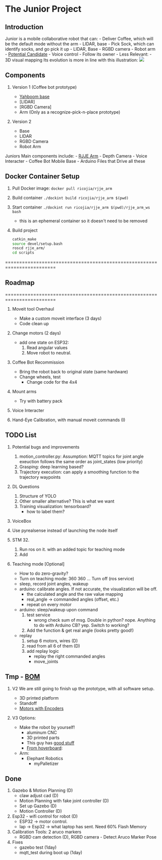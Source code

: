 # The Junior Project
## Introduction 
Junior is a mobile collaborative robot that can:
    - Deliver Coffee, which will be the default mode without the arm 
        - LIDAR, base
    - Pick Sock, which can identify socks, and go pick it up
        - LIDAR, Base
        - RGBD camera 
        - Robot arm
        - [Potential Candidate](https://www.robotshop.com/products/yahboom-rosmaster-x3-plus-ros-robot-6-dof-ai-vision-robotic-arm-python-programming-jetson-nano-4gb-xavier-nx-tx2-nx-raspberrypi-4b?gclid=CjwKCAiAnZCdBhBmEiwA8nDQxYBtDZUPTl7GYgzN1houEoAWVr78h4YMmYX54OvLlLO6VoDGnoxSYhoCrB0QAvD_BwE) 
    - Voice control
    - Follow its owner 
    - Less Relevant:
        - 3D visual mapping
Its evolution is more in line with this illustration: 
    ![](https://pictshare.net/sefveq.jpg)

## Components
1. Version 1 (Coffee bot prototype)
    - [Yahboom base](https://www.robotshop.com/products/yahboom-g1-ai-vision-smart-tank-robot-kit-python-with-5g-wifi-video-camera-raspberry-pi-4bwithout-raspberry-pi-board?srsltid=AeTunco6-d3frhPy6rbZGyZCumjOjl0uphopEYHqqDsi3fvVAVT7h0wYJXM) 
    - [LIDAR]
    - [RGBD Camera]
    - Arm (Only as a recognize-pick-n-place prototype)

2. Version 2 
    - Base
    - LIDAR
    - RGBD Camera 
    - Robot Arm

Juniors Main components include: 
    - [RJJE Arm](./junior_ws/src/rjje_arm/docs/rjje_arm_main.md)
    - Depth Camera
    - Voice Interacter
    - Coffee Bot Mobile Base
    - Arduino Files that Drive all these


## Docker Container Setup 
1. Pull Docker image: ```docker pull ricojia/rjje_arm``` 
2. Build container ```./dockint build ricojia/rjje_arm $(pwd)```
3. Start container ```./dockint run ricojia/rjje_arm $(pwd)/rjje_arm_ws bash```
    - this is an ephemeral container so it doesn't need to be removed 

4. Build project
    ```bash
    catkin_make
    source devel/setup.bash
    roscd rjje_arm/
    cd scripts
    ```
========================================================================
## Roadmap 
========================================================================
1. Moveit tool Overhaul
    - Make a custom moveit interface (3 days)
    - Code clean up

2. Change motors (2 days)
    - add one state on ESP32:
        1. Read angular values
        2. Move robot to neutral.

4. Coffee Bot Recommission
    - Bring the robot back to original state (same hardware)
    - Change wheels, test
        - Change code for the 4x4
5. Mount arms
    - Try with battery pack

6. Voice Interacter
7. Hand-Eye Calibration, with manual moveit commands (I)

## TODO List 
1. Potential bugs and improvements
    1. motion_controller.py: Assumption: MQTT topics for joint angle exeuction follows the same order as joint_states (low priority)
    2. Grasping: deep learning based?
    3. Trajectory execution: can apply a smoothing function to the trajectory waypoints

2. DL Questions
    1. Structure of YOLO 
    2. Other smaller alternative? This is what we want
    3. Training visualization: tensorboard?
        - how to label them?

3. VoiceBox

4. Use pyrealsense instead of launching the node itself

6. STM 32. 
    1. Run ros on it. with an added topic for teaching mode
    2. Add

7. Teaching mode [Optional]
    - How to do zero-gravity?
    - Turn on teaching mode: 360 360 ... Turn off (ros service)
    - sleep, record joint angles, wakeup
    - arduino: calibrate angles. If not accurate, the visualization will be off.
        - the calculated angle and the raw value mapping
        - real_angle -> commanded angles (offset, etc.)
        - repeat on every motor
    - arduino: sleep/wakeup upon command
        1. test service 
            - wrong check sum of msg. Double in python? nope. Anything to do with Arduino CB? yep. Switch to working?
        2. Add the function & get real angle (looks pretty good!)
    - replay
        1. setup 6 motors, wires (D)
        2. read from all 6 of them (D)
        3. add replay logic
            - replay the right commanded angles
            - move_joints

## Tmp - [BOM](https://docs.google.com/spreadsheets/d/1E54WXbF1ZFw96C1kWT-nc_feYRRSePSamz8Ig8BraOA/edit?usp=sharing)
1. V2 We are still going to finish up the prototype, with all software setup. 
    - 3D printed platform 
    - Standoff 
    - [Motors with Encoders](https://www.robotshop.com/products/25d-12v-encoder-gear-motor-with-mounting-bracket-65mm-wheel-smart-robot-diy)

2. V3 Options:
    - Make the robot by yourself!
        - aluminum CNC 
        - 3D printed parts
        - This guy has [good stuff](https://www.youtube.com/watch?v=a1cSpcCnxMk)
        - [From hoverboard](https://www.youtube.com/watch?v=RZAt1Hm5knc): 
    - Arm: 
        - Elephant Robotics
            - myPalletizer

## Done
1. Gazebo & Motion Planning (D)
    - claw adjust cad (D)
    - Motion Planning with fake joint controller (D)
    - Set up Gazebo (D)
    - Motion Controller (D)
2. Esp32 - wifi control for robot (D)
    - ESP32 -> motor control.
    - lap -> Esp32 -> what laptop has sent. Need 60% Flash Memory 
3. Calibration Tools: 2 aruco markers
    - RGBD cam detection (D), RGBD camera - Detect Aruco Marker Pose
4. Fixes 
    - gazebo test (1day)
    - mqtt_test during boot up (1day)
